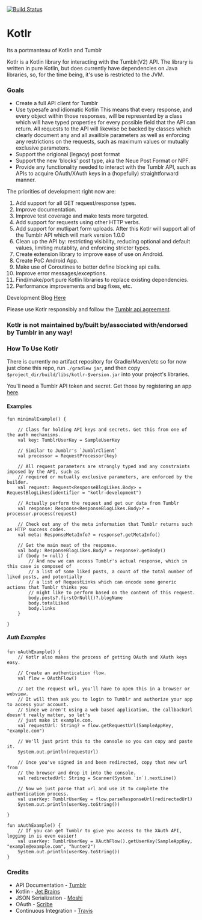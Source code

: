 [![Build Status](https://travis-ci.com/highthunder/kotlr.svg?branch=master)](https://travis-ci.com/highthunder/kotlr)

# Kotlr

Its a portmanteau of Kotlin and Tumblr

Kotlr is a Kotlin library for interacting with the Tumblr(V2) API.
The library is written in pure Kotlin, but does currently have
dependencies on Java libraries, so, for the time being, it's use is
restricted to the JVM.

### Goals ###

* Create a full API client for Tumblr
* Use typesafe and idiomatic Kotlin
This means that every response, and every object within those responses,
will be represented by a class which will have typed properties for every
possible field that the API can return. All requests to the API will
likewise be backed by classes which clearly document any and all availible
parameters as well as enforcing any restrictions on the requests, such
as maximum values or mutually exclusive parameters.
* Support the origional (legacy) post format
* Support the new 'blocks' post type, aka the Neue Post Format or NPF.
* Provide any functionality needed to interact with
the Tumblr API, such as APIs to acquire OAuth/XAuth keys in a
(hopefully) straightforward manner.

The priorities of development right now are:

1. Add support for all GET request/response types.
2. Improve documentation.
3. Improve test coverage and make tests more targeted.
4. Add support for requests using other HTTP verbs.
5. Add support for mutlipart form uploads. After this Kotlr will support all of the Tumblr API which will mark version 1.0.0
6. Clean up the API by: restricting visibility, reducing optional and default values, limiting mutablity, and enforcing stricter types.
7. Create extension library to improve ease of use on Android.
8. Create PoC Android App.
9. Make use of Coroutines to better define blocking api calls.
10. Improve error messages/exceptions.
11. Find/make/port pure Kotlin libraries to replace existing dependencies.
12. Performance improvements and bug fixes, etc.

Development Blog [Here](https://kotlr-development.tumblr.com/)

Please use Kotlr responsibly and follow the
[Tumblr api agreement](https://www.tumblr.com/docs/en/api_agreement).

### Kotlr is not maintained by/built by/associated with/endorsed by Tumblr in any way! ###

### How To Use Kotlr ###

There is currently no artifact repository for Gradle/Maven/etc so
for now just clone this repo, run `./gradlew jar`, and then copy
`$project_dir/build/libs/kotlr-$version.jar` into your project's libraries.

You'll need a Tumblr API token and secret. Get those by registering an
app [here](https://www.tumblr.com/oauth/apps).


#### Examples ####

```
fun minimalExample() {

    // Class for holding API keys and secrets. Get this from one of the auth mechanisms.
    val key: TumblrUserKey = SampleUserKey

    // Similar to Jumblr's `JumblrClient`
    val processor = RequestProcessor(key)

    // All request parameters are strongly typed and any constraints imposed by the API, such as
    // required or mutually exclusive parameters, are enforced by the builder.
    val request: Request<ResponseBlogLikes.Body> = RequestBlogLikes(identifier = "kotlr-development")

    // Actually perform the request and get our data from Tumblr
    val response: Response<ResponseBlogLikes.Body>? = processor.process(request)

    // Check out any of the meta information that Tumblr returns such as HTTP success codes.
    val meta: ResponseMetaInfo? = response?.getMetaInfo()

    // Get the main meat of the response.
    val body: ResponseBlogLikes.Body? = response?.getBody()
    if (body != null) {
        // And now we can access Tumblr's actual response, which in this case is composed of
        // a list of some liked posts, a count of the total number of liked posts, and potentially
        // a list of RequestLinks which can encode some generic actions that Tumblr thinks you
        // might like to perform based on the content of this request.
        body.posts?.firstOrNull()?.blogName
        body.totalLiked
        body.links
    }

}

```

##### Auth Examples #####

```
fun oAuthExample() {
    // Kotlr also makes the process of getting OAuth and XAuth keys easy.

    // Create an authentication flow.
    val flow = OAuthFlow()

    // Get the request url, you'll have to open this in a browser or webview.
    // It will then ask you to login to Tumblr and authorize your app to access your account.
    // Since we aren't using a web based application, the callbackUrl doesn't really matter, so let's
    // just make it example.com.
    val requestUrl: String? = flow.getRequestUrl(SampleAppKey, "example.com")

    // We'll just print this to the console so you can copy and paste it.
    System.out.println(requestUrl)

    // Once you've signed in and been redirected, copy that new url from
    // the browser and drop it into the console.
    val redirectedUrl: String = Scanner(System.`in`).nextLine()

    // Now we just parse that url and use it to complete the authentication process.
    val userKey: TumblrUserKey = flow.parseResponseUrl(redirectedUrl)
    System.out.println(userKey.toString())

}
```

```
fun xAuthExample() {
    // If you can get Tumblr to give you access to the XAuth API, logging in is even easier!
    val userKey: TumblrUserKey = XAuthFlow().getUserKey(SampleAppKey, "example@example.com", "hunter2")
    System.out.println(userKey.toString())
}
```

### Credits ###
* API Documentation - [Tumblr](https://github.com/tumblr/docs)
* Kotlin - [Jet Brains](https://kotlinlang.org/)
* JSON Serialization - [Moshi](https://github.com/square/moshi)
* OAuth - [Scribe](https://github.com/scribejava/scribejava)
* Continuous Integration - [Travis](https://travis-ci.com/)
